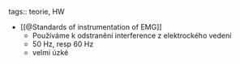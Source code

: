 tags:: teorie, HW

- [[@Standards of instrumentation of EMG]]
	- Používáme k odstranění interference z elektrockého vedení
	- 50 Hz, resp 60 Hz
	- velmi úzké